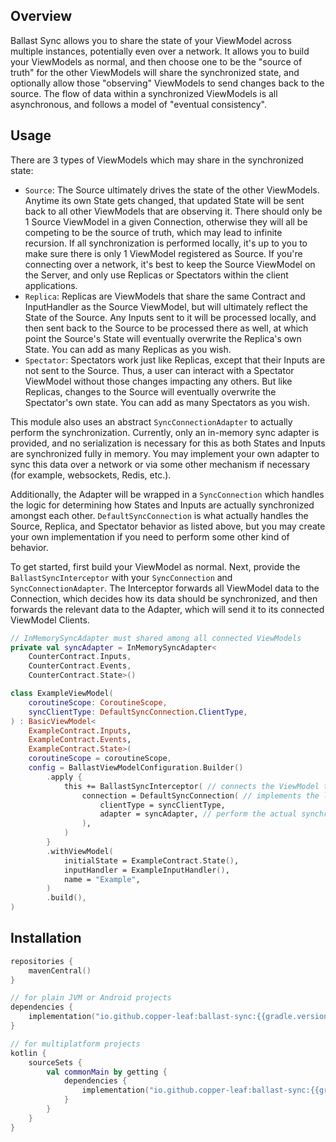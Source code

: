---
---

## Overview

Ballast Sync allows you to share the state of your ViewModel across multiple instances, potentially even over a network.
It allows you to build your ViewModels as normal, and then choose one to be the "source of truth" for the other
ViewModels will share the synchronized state, and optionally allow those "observing" ViewModels to send changes back to
the source. The flow of data within a synchronized ViewModels is all asynchronous, and follows a model of
"eventual consistency".

## Usage

There are 3 types of ViewModels which may share in the synchronized state:

- `Source`: The Source ultimately drives the state of the other ViewModels. Anytime its own State gets changed, that
  updated State will be sent back to all other ViewModels that are observing it. There should only be 1 Source ViewModel
  in a given Connection, otherwise they will all be competing to be the source of truth, which may lead to infinite
  recursion. If all synchronization is performed locally, it's up to you to make sure there is only 1 ViewModel 
  registered as Source. If you're connecting over a network, it's best to keep the Source ViewModel on the Server, and 
  only use Replicas or Spectators within the client applications.
- `Replica`: Replicas are ViewModels that share the same Contract and InputHandler as the Source ViewModel, but will
  ultimately reflect the State of the Source. Any Inputs sent to it will be processed locally, and then sent back to the
  Source to be processed there as well, at which point the Source's State will eventually overwrite the Replica's own
  State. You can add as many Replicas as you wish.
- `Spectator`: Spectators work just like Replicas, except that their Inputs are not sent to the Source. Thus, a user can
  interact with a Spectator ViewModel without those changes impacting any others. But like Replicas, changes to the
  Source will eventually overwrite the Spectator's own state. You can add as many Spectators as you wish.

This module also uses an abstract `SyncConnectionAdapter` to actually perform the synchronization. Currently, only an
in-memory sync adapter is provided, and no serialization is necessary for this as both States and Inputs are
synchronized fully in memory. You may implement your own adapter to sync this data over a network or via some other
mechanism if necessary (for example, websockets, Redis, etc.).

Additionally, the Adapter will be wrapped in a `SyncConnection` which handles the logic for determining how States and
Inputs are actually synchronized amongst each other. `DefaultSyncConnection` is what actually handles the Source,
Replica, and Spectator behavior as listed above, but you may create your own implementation if you need to perform some
other kind of behavior.

To get started, first build your ViewModel as normal. Next, provide the `BallastSyncInterceptor` with your
`SyncConnection` and `SyncConnectionAdapter`. The Interceptor forwards all ViewModel data to the Connection, which
decides how its data should be synchronized, and then forwards the relevant data to the Adapter, which will send it to
its connected ViewModel Clients.

```kotlin
// InMemorySyncAdapter must shared among all connected ViewModels
private val syncAdapter = InMemorySyncAdapter<
    CounterContract.Inputs,
    CounterContract.Events,
    CounterContract.State>()

class ExampleViewModel(
    coroutineScope: CoroutineScope,
    syncClientType: DefaultSyncConnection.ClientType,
) : BasicViewModel<
    ExampleContract.Inputs,
    ExampleContract.Events,
    ExampleContract.State>(
    coroutineScope = coroutineScope,
    config = BallastViewModelConfiguration.Builder()
        .apply {
            this += BallastSyncInterceptor( // connects the ViewModel to the Connection
                connection = DefaultSyncConnection( // implements the logic for deciding what to sync
                    clientType = syncClientType,
                    adapter = syncAdapter, // perform the actual synchronization among the connected clients
                ),
            )
        }
        .withViewModel(
            initialState = ExampleContract.State(),
            inputHandler = ExampleInputHandler(),
            name = "Example",
        )
        .build(),
)
```

## Installation

```kotlin
repositories {
    mavenCentral()
}

// for plain JVM or Android projects
dependencies {
    implementation("io.github.copper-leaf:ballast-sync:{{gradle.version}}")
}

// for multiplatform projects
kotlin {
    sourceSets {
        val commonMain by getting {
            dependencies {
                implementation("io.github.copper-leaf:ballast-sync:{{gradle.version}}")
            }
        }
    }
}
```
